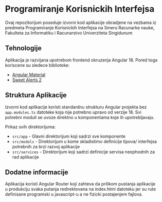 # Programiranje Korisnickih Interfejsa

Ovaj repozitorijum poseduje izvorni kod aplikacije obradjene na vezbama iz predmeta Programiranje Korisnickih Interfejsa na Smeru Racunarke nauke, Fakulteta za Informatiku i Racunarstvo Univerziteta Singidunum

## Tehnologije

Aplikacija je razvijana upotrebom frontend okruzenja Angular 18. Pored toga koriscene su sledece biblioteke: 

- [Angular Material](https://material.angular.io/)
- [Sweet Alerts 2](https://sweetalert2.github.io/)

## Struktura Aplikacije

Izvorni kod aplikacije koristi standardnu strukturu Angular projekta bez `app.modules.ts` datoteke koja nije potrebno upravo od verzije 18. Svi potrebni moduli se uvoze direktno u komponentama koje ih upotrebljavaju.

Prikaz svih direktorijuma:

- `src/app` - Glavni direktorijum koji sadrzi sve komponente
- `src/models` - Direktorijum u kome skladistimo definicije tipova/ interfejsa potrebnih za brzi razvoj aplikacije
- `src/services` - Direktorijum koji sadrzi definicije servisa neophodnih za rad aplikacije

## Dodatne informacije

Aplikacija koristi Angular Router koji zahteva da prilikom pustanja aplikacije u produkciju svaka putanja redirektovana na index.html datoteku jer su rute definisane programski u javascript-u a ne fizicki postajenjem fajlova.